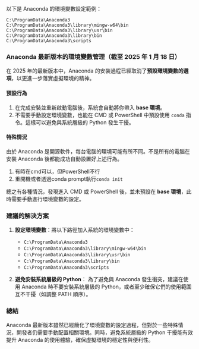 以下是 Anaconda 的環境變數設定範例：

```
C:\ProgramData\Anaconda3
C:\ProgramData\Anaconda3\library\mingw-w64\bin
C:\ProgramData\Anaconda3\library\usr\bin
C:\ProgramData\Anaconda3\library\bin
C:\ProgramData\Anaconda3\scripts
```

### Anaconda 最新版本的環境變數管理（截至 2025 年 1 月 18 日）

在 2025 年的最新版本中，Anaconda 的安裝過程已經取消了**預設環境變數的選項**，以更進一步落實虛擬環境的精神。

#### 預設行為

1. 在完成安裝並重新啟動電腦後，系統會自動將你帶入 **base 環境**。
2. 不需要手動設定環境變數，也能在 CMD 或 PowerShell 中預設使用 `conda` 指令。這樣可以避免與系統層級的 Python 發生干擾。

#### 特殊情況

由於 Anaconda 是開源軟件，每台電腦的環境可能有所不同。不是所有的電腦在安裝 Anaconda 後都能成功自動設置好上述行為。

1. 有時在cmd可以，但PowerShell不行
2. 重開機或者透過conda prompt執行`conda init`

總之有各種情況，發現進入 CMD 或 PowerShell 後，並未預設在 **base 環境**，此時需要手動進行環境變數的設定。

### 建議的解決方案

1. **設定環境變數**：將以下路徑加入系統的環境變數中：
   - `C:\ProgramData\Anaconda3`
   - `C:\ProgramData\Anaconda3\library\mingw-w64\bin`
   - `C:\ProgramData\Anaconda3\library\usr\bin`
   - `C:\ProgramData\Anaconda3\library\bin`
   - `C:\ProgramData\Anaconda3\scripts`

2. **避免安裝系統層級的 Python**：
   為了避免與 Anaconda 發生衝突，建議在使用 Anaconda 時不要安裝系統層級的 Python，或者至少確保它們的使用範圍互不干擾（如調整 PATH 順序）。

### 總結

Anaconda 最新版本雖然已經簡化了環境變數的設定過程，但對於一些特殊情況，開發者仍需要手動配置相關環境。同時，避免系統層級的 Python 干擾能有效提升 Anaconda 的使用體驗，確保虛擬環境的穩定性與便利性。

